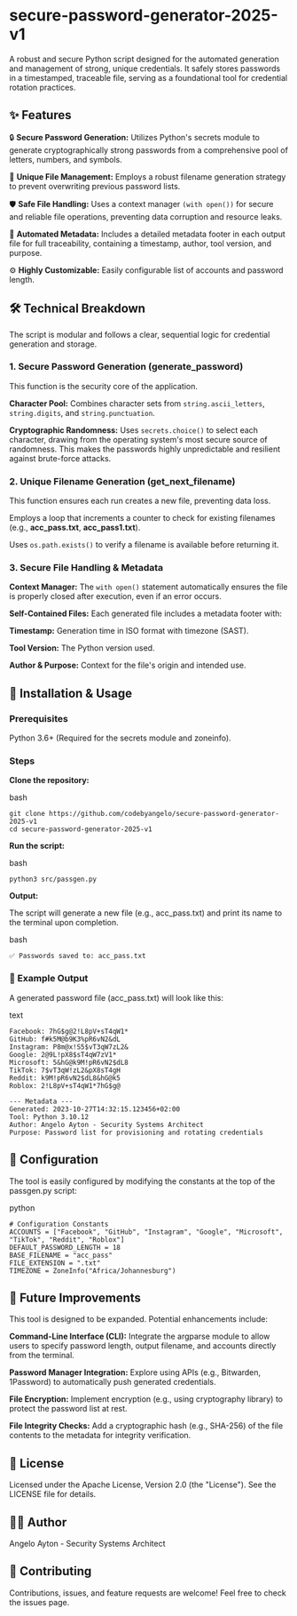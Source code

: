 # secure-password-generator-2025-v1

A robust and secure Python script designed for the automated generation and management of strong, unique credentials. It safely stores passwords in a timestamped, traceable file, serving as a foundational tool for credential rotation practices.

## ✨ Features
🔒 **Secure Password Generation:** Utilizes Python's secrets module to generate cryptographically strong passwords from a comprehensive pool of letters, numbers, and symbols.

📁 **Unique File Management:** Employs a robust filename generation strategy to prevent overwriting previous password lists.

🛡️ **Safe File Handling:** Uses a context manager ```(with open())``` for secure and reliable file operations, preventing data corruption and resource leaks.

📝 **Automated Metadata:** Includes a detailed metadata footer in each output file for full traceability, containing a timestamp, author, tool version, and purpose.

⚙️ **Highly Customizable:** Easily configurable list of accounts and password length.

## 🛠️ Technical Breakdown
The script is modular and follows a clear, sequential logic for credential generation and storage.

### 1. Secure Password Generation (generate_password)
This function is the security core of the application.

**Character Pool:** Combines character sets from ```string.ascii_letters```, ```string.digits```, and ```string.punctuation```.

**Cryptographic Randomness:** Uses ```secrets.choice()``` to select each character, drawing from the operating system's most secure source of randomness. This makes the passwords highly unpredictable and resilient against brute-force attacks.

### 2. Unique Filename Generation (get_next_filename)
This function ensures each run creates a new file, preventing data loss.

Employs a loop that increments a counter to check for existing filenames (e.g., **acc_pass.txt**, **acc_pass1.txt**).

Uses ```os.path.exists()``` to verify a filename is available before returning it.

### 3. Secure File Handling & Metadata
**Context Manager:** The ```with open()``` statement automatically ensures the file is properly closed after execution, even if an error occurs.

**Self-Contained Files:** Each generated file includes a metadata footer with:

**Timestamp:** Generation time in ISO format with timezone (SAST).

**Tool Version:** The Python version used.

**Author & Purpose:** Context for the file's origin and intended use.

## 🚀 Installation & Usage

### Prerequisites

Python 3.6+ (Required for the secrets module and zoneinfo).

### Steps

**Clone the repository:**

bash

```
git clone https://github.com/codebyangelo/secure-password-generator-2025-v1
cd secure-password-generator-2025-v1
```

**Run the script:**

bash

```python3 src/passgen.py```

**Output:**

The script will generate a new file (e.g., acc_pass.txt) and print its name to the terminal upon completion.

bash

```✅ Passwords saved to: acc_pass.txt```

### 📁 Example Output

A generated password file (acc_pass.txt) will look like this:

text
```
Facebook: 7hG$g@2!L8pV+sT4qW1*
GitHub: f#k5M@b9K3%pR6vN2&dL
Instagram: P8m@x!S5$vT3qW7zL2&
Google: 2@9L!pX8$sT4qW7zV1*
Microsoft: 5&hG@k9M!pR6vN2$dL8
TikTok: 7$vT3qW!zL2&pX8sT4gH
Reddit: k9M!pR6vN2$dL8&hG@k5
Roblox: 2!L8pV+sT4qW1*7hG$g@

--- Metadata ---
Generated: 2023-10-27T14:32:15.123456+02:00
Tool: Python 3.10.12
Author: Angelo Ayton - Security Systems Architect
Purpose: Password list for provisioning and rotating credentials
```


## 🔧 Configuration

The tool is easily configured by modifying the constants at the top of the passgen.py script:

python
```
# Configuration Constants
ACCOUNTS = ["Facebook", "GitHub", "Instagram", "Google", "Microsoft", "TikTok", "Reddit", "Roblox"]
DEFAULT_PASSWORD_LENGTH = 18
BASE_FILENAME = "acc_pass"
FILE_EXTENSION = ".txt"
TIMEZONE = ZoneInfo("Africa/Johannesburg")
```

## 🔮 Future Improvements

This tool is designed to be expanded. Potential enhancements include:

**Command-Line Interface (CLI):** Integrate the argparse module to allow users to specify password length, output filename, and accounts directly from the terminal.

**Password Manager Integration:** Explore using APIs (e.g., Bitwarden, 1Password) to automatically push generated credentials.

**File Encryption:** Implement encryption (e.g., using cryptography library) to protect the password list at rest.

**File Integrity Checks:** Add a cryptographic hash (e.g., SHA-256) of the file contents to the metadata for integrity verification.

## 📄 License

Licensed under the Apache License, Version 2.0 (the "License"). See the LICENSE file for details.

## 👨‍💻 Author

Angelo Ayton - Security Systems Architect

## 🤝 Contributing

Contributions, issues, and feature requests are welcome! Feel free to check the issues page.
